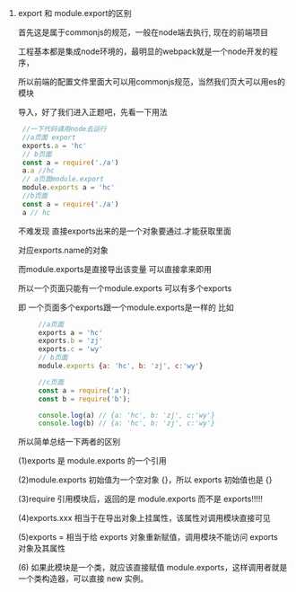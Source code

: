 1. export 和 module.export的区别

   首先这是属于commonjs的规范，一般在node端去执行, 现在的前端项目

   工程基本都是集成node环境的，最明显的webpack就是一个node开发的程序，

   所以前端的配置文件里面大可以用commonjs规范，当然我们页大可以用es的模块

   导入，好了我们进入正题吧，先看一下用法

   ```js
    //一下代码请用node去运行
    //a页面 export 
    exports.a = 'hc'
    // b页面
    const a = require('./a')
    a.a //hc
    // a页面module.export
    module.exports a = 'hc'
    //b页面
    const a = require('./a')
    a // hc
   ```
   不难发现 直接exports出来的是一个对象要通过.才能获取里面

   对应exports.name的对象

   而module.exports是直接导出该变量 可以直接拿来即用

   所以一个页面只能有一个module.exports 可以有多个exports

   即 一个页面多个exports跟一个module.exports是一样的
   比如
   ```js
        //a页面
        exports a = 'hc'
        exports.b = 'zj'
        exports.c = 'wy'
        // b页面
        module.exports {a: 'hc', b: 'zj', c:'wy'}

        //c页面
        const a = require('a');
        const b = require('b');

        console.log(a) // {a: 'hc', b: 'zj', c:'wy'}
        console.log(b) // {a: 'hc', b: 'zj', c:'wy'}
   ```

   所以简单总结一下两者的区别

   (1)exports 是 module.exports 的一个引用

   (2)module.exports 初始值为一个空对象 {}，所以 exports 初始值也是 {}

   (3)require 引用模块后，返回的是 module.exports 而不是 exports!!!!!

   (4)exports.xxx 相当于在导出对象上挂属性，该属性对调用模块直接可见

   (5)exports = 相当于给 exports 对象重新赋值，调用模块不能访问 exports 对象及其属性
   
   (6) 如果此模块是一个类，就应该直接赋值 module.exports，这样调用者就是一个类构造器，可以直接 new 实例。